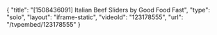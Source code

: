 {
    "title": "[1508436091] Italian Beef Sliders by Good Food Fast",
    "type": "solo",
    "layout": "iframe-static",
    "videoId": "123178555",
    "url": "\/tvpembed\/123178555"
}